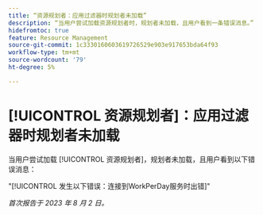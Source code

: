 ```yaml
---
title: “资源规划者：应用过滤器时规划者未加载”
description: “当用户尝试加载资源规划者时，规划者未加载，且用户看到一条错误消息。”
hidefromtoc: true
feature: Resource Management
source-git-commit: 1c3330160603619726529e903e917653bda64f93
workflow-type: tm+mt
source-wordcount: '79'
ht-degree: 5%

---
```



# [!UICONTROL 资源规划者]：应用过滤器时规划者未加载

当用户尝试加载 [!UICONTROL 资源规划者]，规划者未加载，且用户看到以下错误消息：

&quot;[!UICONTROL 发生以下错误：连接到WorkPerDay服务时出错]&quot;

_首次报告于 2023 年 8 月 2 日。_

